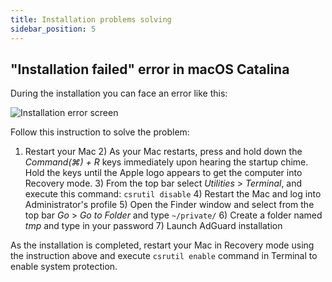 ```yaml
---
title: Installation problems solving
sidebar_position: 5
---
```


## "Installation failed" error in macOS Catalina

During the installation you can face an error like this:

![Installation error screen](https://cdn.adguard.com/content/kb/ad_blocker/mac/macerrorscreenEN.jpg)

Follow this instruction to solve the problem:

1) Restart your Mac 2) As your Mac restarts, press and hold down the *Command(⌘) + R* keys immediately upon hearing the startup chime. Hold the keys until the Apple logo appears to get the computer into Recovery mode. 3) From the top bar select *Utilities* > *Terminal*, and execute this command: `csrutil disable` 4) Restart the Mac and log into Administrator's profile 5) Open the Finder window and select from the top bar *Go* > *Go to Folder* and type `~/private/` 6) Create a folder named *tmp* and type in your password 7) Launch AdGuard installation

As the installation is completed, restart your Mac in Recovery mode using the instruction above and execute `csrutil enable` command in Terminal to enable system protection.